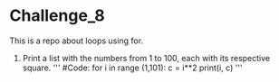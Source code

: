 # Challenge_8
This is a repo about loops using for. 

1. Print a list with the numbers from 1 to 100, each with its respective square. 
'''
#Code:
for i in range (1,101):
    c = i**2
    print(i, c)
'''
